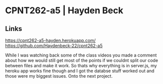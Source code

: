 #    CPNT262-a5 | Hayden Beck
##    Links
https://cpnt262-a5-hayden.herokuapp.com/
https://github.com/Haydenbeck-22/cpnt262-a5

While I was watching back some of the class videos you made a comment about how we would still get most of the points if we couldnt split our code between files and make it work. So thats why everything is in server.js, my heroku app works fine though and I got the databse stuff worked out and those were my biggest issues. Onto the next project.